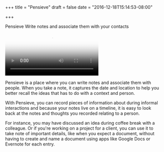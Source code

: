 +++
title = "Pensieve"
draft = false
date = "2016-12-18T15:14:53-08:00"

+++

<div class="article-header">
    <span class="title">Pensieve</span>
    <span class="byline">Write notes and associate them with your contacts</span>
</div>

<video controls poster="/assets/pensieve-poster.jpg">  
   <source type='video/mp4' src='/assets/pensieve.mp4' media='(min-device-pixel-ratio:2), (-webkit-min-device-pixel-ratio:2), (min--moz-device-pixel-ratio:2), (-o-min-device-pixel-ratio:2)'> 
  <!--  <source type='video/mp4' src='/assets/splitbill/splitbill.mp4' media='(max-device-pixel-ratio:1), (-webkit-max-device-pixel-ratio:1), (max--moz-device-pixel-ratio:1), (-o-max-device-pixel-ratio:1)'>  -->
</video>


Pensieve is a place where you can write notes and associate them with people. When you take a note, it captures the date and location to help you better recall the ideas that has to do with a context and person.

With Pensieve, you can record pieces of information about during informal interactions and because your notes live on a timeline, it is easy to look back at the notes and thoughts you recorded relating to a person. 

For instance, you may have discussed an idea during coffee break with a colleague. Or if you're working on a project for a client, you can use it to take note of important details, like when you expect a document, without having to create and name a document using apps like Google Docs or Evernote for each entry.



